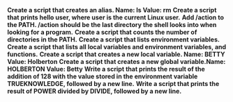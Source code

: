 **Create a script that creates an alias. Name: ls Value: rm** 
**Create a script that prints hello user, where user is the current Linux user.**
**Add /action to the PATH. /action should be the last directory the shell looks into when looking for a program.**
**Create a script that counts the number of directories in the PATH.**
**Create a script that lists environment variables.**
**Create a script that lists all local variables and environment variables, and functions.**
**Create a script that creates a new local variable. Name: BETTY Value: Holberton**
**Create a script that creates a new global variable.Name: HOLBERTON Value: Betty**
**Write a script that prints the result of the addition of 128 with the value stored in the environment variable TRUEKNOWLEDGE, followed by a new line.**
**Write a script that prints the result of POWER divided by DIVIDE, followed by a new line.**


